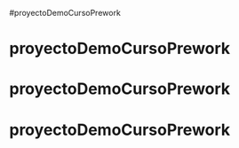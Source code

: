 #proyectoDemoCursoPrework
# proyectoDemoCursoPrework
# proyectoDemoCursoPrework
# proyectoDemoCursoPrework
